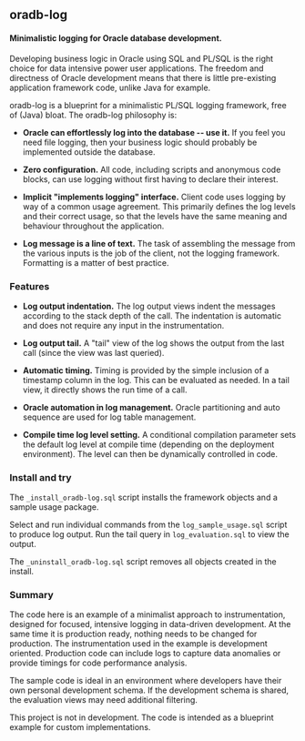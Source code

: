 ## oradb-log

#### Minimalistic logging for Oracle database development. 


Developing business logic in Oracle using SQL and PL/SQL is the right choice for data intensive power user applications. The freedom and directness of Oracle development means that there is little pre-existing application framework code, unlike Java for example.

oradb-log is a blueprint for a minimalistic PL/SQL logging framework, free of (Java) bloat. The oradb-log philosophy is:

- **Oracle can effortlessly log into the database -- use it.** If you feel you need file logging, then your business logic should probably be implemented outside the database.

- **Zero configuration.** All code, including scripts and anonymous code blocks, can use logging without first having to declare their interest.

- **Implicit "implements logging" interface.** Client code uses logging by way of a common usage agreement. This primarily defines the log levels and their correct usage, so that the levels have the same meaning and behaviour throughout the application.

- **Log message is a line of text.** The task of assembling the message from the various inputs is the job of the client, not the logging framework. Formatting is a matter of best practice.



### Features

- **Log output indentation.** The log output views indent the messages according to the stack depth of the call. The indentation is automatic and does not require any input in the instrumentation.

- **Log output tail.** A "tail" view of the log shows the output from the last call (since the view was last queried).

- **Automatic timing.** Timing is provided by the simple inclusion of a timestamp column in the log. This can be evaluated as needed. In a tail view, it directly shows the run time of a call.

- **Oracle automation in log management.** Oracle partitioning and auto sequence are used for log table management.

- **Compile time log level setting.** A conditional compilation parameter sets the default log level at compile time (depending on the deployment environment). The level can then be dynamically controlled in code.




### Install and try

The `_install_oradb-log.sql` script installs the framework objects and a sample usage package.

Select and run individual commands from the `log_sample_usage.sql` script to produce log output. Run the tail query in `log_evaluation.sql` to view the output.

The `_uninstall_oradb-log.sql` script removes all objects created in the install.



### Summary

The code here is an example of a minimalist approach to instrumentation, designed for focused, intensive logging in data-driven development. At the same time it is production ready, nothing needs to be changed for production. The instrumentation used in the example is development oriented. Production code can include logs to capture data anomalies or provide timings for code performance analysis.

The sample code is ideal in an environment where developers have their own personal development schema. If the development schema is shared, the evaluation views may need additional filtering.

This project is not in development. The code is intended as a blueprint example for custom implementations.



